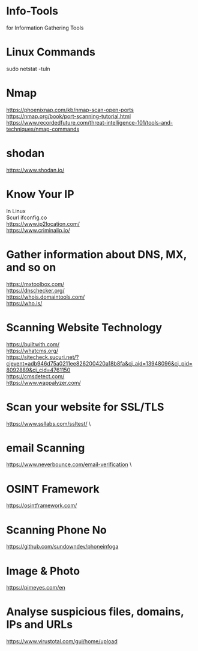 # Info-Tools
for Information Gathering Tools

# Linux Commands
sudo netstat -tuln 



# Nmap
https://phoenixnap.com/kb/nmap-scan-open-ports \
https://nmap.org/book/port-scanning-tutorial.html \
https://www.recordedfuture.com/threat-intelligence-101/tools-and-techniques/nmap-commands

# shodan
https://www.shodan.io/

# Know Your IP
In Linux \
$curl ifconfig.co \
https://www.ip2location.com/ \
https://www.criminalip.io/

# Gather information about DNS, MX, and so on 
https://mxtoolbox.com/ \
https://dnschecker.org/ \
https://whois.domaintools.com/ \
https://who.is/

# Scanning Website Technology 
https://builtwith.com/ \
https://whatcms.org/ \
https://sitecheck.sucuri.net/?cjevent=adb946d75a0211ee826200420a18b8fa&cj_aid=13948096&cj_pid=8092889&cj_cid=4761150 \
https://cmsdetect.com/ \
https://www.wappalyzer.com/

# Scan your website for SSL/TLS 
https://www.ssllabs.com/ssltest/ \

# email Scanning 
https://www.neverbounce.com/email-verification \

# OSINT Framework 
https://osintframework.com/

# Scanning Phone No
https://github.com/sundowndev/phoneinfoga

# Image & Photo
https://pimeyes.com/en

# Analyse suspicious files, domains, IPs and URLs 
https://www.virustotal.com/gui/home/upload
